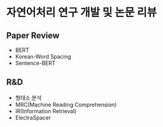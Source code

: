 # 자연어처리 연구 개발 및 논문 리뷰

## Paper Review

- BERT 
- Korean-Word Spacing
- Sentence-BERT

## R&D

- 형태소 분석
- MRC(Machine Reading Comprehension)
- IR(Information Retrieval)
- ElectraSpacer
